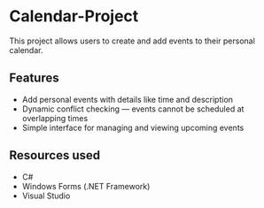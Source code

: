 # Calendar-Project
This project allows users to create and add events to their personal calendar.

## Features

- Add personal events with details like time and description  
- Dynamic conflict checking — events cannot be scheduled at overlapping times  
- Simple interface for managing and viewing upcoming events  

## Resources used  

- C#
- Windows Forms (.NET Framework)
- Visual Studio
